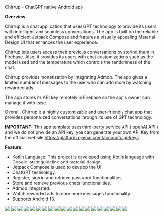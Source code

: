 Chirrup - ChatGPT native Android app


<p><strong>Overview</strong></p>

<p>
Chirrup is a chat application that uses GPT technology to provide its users with intelligent and seamless conversations. The app is built on the reliable and efficient Jetpack Compose and features a visually appealing Material Design UI that enhances the user experience.

Chirrup lets users access their previous conversations by storing them in Firebase. Also, it provides its users with chat customizations such as the model used and the temperature which controls the randomness of the chat.


Chirrup provides monetization by integrating Admob. The app gives a limited number of messages to the user who can add more by watching rewarded ads.

The app stores its API key remotely in Firebase so the app's owner can manage it with ease.   

Overall, Chirrup is a highly customizable and user-friendly chat app that provides personalized conversations through its use of GPT technology.

<strong>IMPORTANT:</strong>
This app template uses third-party service API ( openAI API ) and we do not provide an API key, you can generate your own API Key from the official website
<a href="https://platform.openai.com/account/api-keys">https://platform.openai.com/account/api-keys</a>
</p>

<strong>Feature:</strong>
<ul>
<li>Kotlin Language: This project is developed using Kotlin language with Google latest guideline and material design.</li>
<li>Jetpack Compose is used to develop the UI.</li> 
<li>ChatGPT technology.</li> 
<li>Register, sign in and retrieve password functionalities.</li> 
<li>Store and retrieve previous chats functionalities.</li> 
<li>Admob integrated.</li>
<li>Watch rewarded ads to earn more messages functionality.</li>  
<li>Supports Android 13.</li>
</ul>

![](00.png)
![](01.png)
![](02.png)
![](03.png)
![](04.png)
![](05.png)
![](06.png)
![](07.png)
![](08.png)
![](09.png)
![](10.png)
![](11.png)
![](12.png)
![](13.png)
![](14.png)
![](15.png)
![](16.png)
![](17.png)
![](18.png)
![](19.png)
